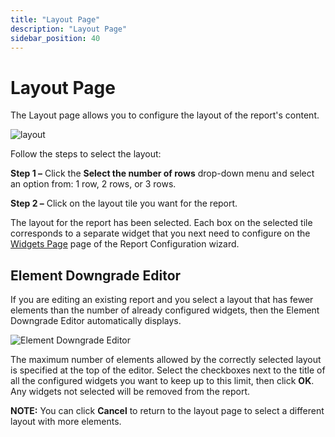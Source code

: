 ```yaml
---
title: "Layout Page"
description: "Layout Page"
sidebar_position: 40
---
```


# Layout Page

The Layout page allows you to configure the layout of the report's content.

![layout](/img/product_docs/accessanalyzer/12.0/admin/report/wizard/layout.webp)

Follow the steps to select the layout:

**Step 1 –** Click the **Select the number of rows** drop-down menu and select an option from: 1
row, 2 rows, or 3 rows.

**Step 2 –** Click on the layout tile you want for the report.

The layout for the report has been selected. Each box on the selected tile corresponds to a separate
widget that you next need to configure on the [Widgets Page](/docs/accessanalyzer/12.0/admin/report/wizard/widgets.md) page of the Report
Configuration wizard.

## Element Downgrade Editor

If you are editing an existing report and you select a layout that has fewer elements than the
number of already configured widgets, then the Element Downgrade Editor automatically displays.

![Element Downgrade Editor](/img/product_docs/accessanalyzer/12.0/admin/report/wizard/elementdowngradeeditor.webp)

The maximum number of elements allowed by the correctly selected layout is specified at the top of
the editor. Select the checkboxes next to the title of all the configured widgets you want to keep
up to this limit, then click **OK**. Any widgets not selected will be removed from the report.

**NOTE:** You can click **Cancel** to return to the layout page to select a different layout with
more elements.

